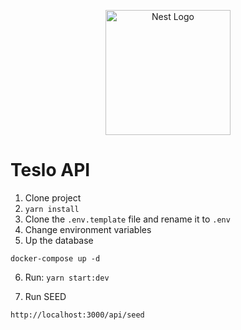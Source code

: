 <p align="center">
  <a href="http://nestjs.com/" target="blank"><img src="https://nestjs.com/img/logo-small.svg" width="200" alt="Nest Logo" /></a>
</p>

# Teslo API

1. Clone project
2. `yarn install`
3. Clone the `.env.template` file and rename it to `.env`
4. Change environment variables
5. Up the database

`docker-compose up -d`

6. Run: `yarn start:dev`

7. Run SEED

```
http://localhost:3000/api/seed
```
